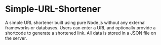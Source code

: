 # Simple-URL-Shortener
A simple URL shortener built using pure Node.js without any external frameworks or databases. Users can enter a URL and optionally provide a shortcode to generate a shortened link. All data is stored in a JSON file on the server.
